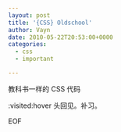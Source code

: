 ```yaml
---
layout: post
title: '{CSS} Oldschool'
author: Vayn
date: 2010-05-22T20:53:00+0000
categories:
  - css
  - important

---
```


教科书一样的 CSS 代码

<script src="http://gist.github.com/410052.js"></script>

:visited:hover 头回见。补习。

EOF